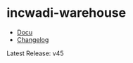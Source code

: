 # incwadi-warehouse

- [Docu](https://github.com/incwadi-warehouse/docu)
- [Changelog](https://github.com/incwadi-warehouse/docu/blob/main/CHANGELOG.md)

Latest Release: v45
